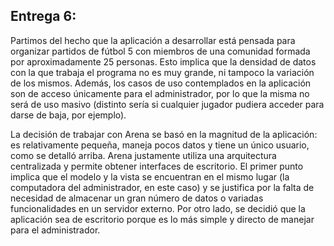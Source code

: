 <h2>Entrega 6:</h2>

Partimos del hecho que la aplicación a desarrollar está pensada para organizar partidos de fútbol  5 con miembros de una comunidad formada por aproximadamente 25 personas. Esto implica que la densidad de datos con la que trabaja el programa no es muy grande, ni tampoco la variación de los mismos. Además, los casos de uso contemplados en la aplicación son de acceso únicamente para el administrador, por lo que la misma no será de uso masivo (distinto sería si cualquier jugador pudiera acceder para darse de baja, por ejemplo).

La decisión de trabajar con Arena se basó en la magnitud de la aplicación: es relativamente pequeña, maneja pocos datos y tiene un único usuario, como se detalló arriba. Arena justamente utiliza una arquitectura centralizada y permite obtener interfaces de escritorio. El primer punto implica que el modelo y la vista se encuentran en el mismo lugar (la computadora del administrador, en este caso) y se justifica por la falta de necesidad de almacenar un gran número de datos o variadas funcionalidades en un servidor externo. Por otro lado, se decidió que la aplicación sea de escritorio porque es lo más simple y directo de manejar para el administrador.
